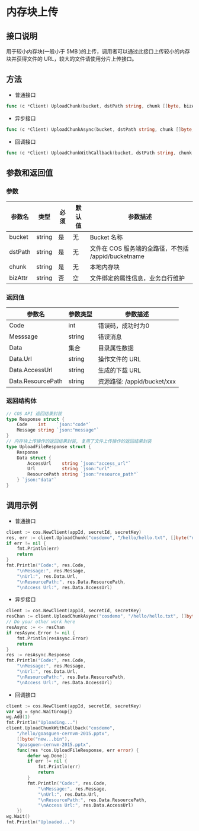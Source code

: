 内存块上传
========

## 接口说明

用于较小内存块(一般小于 5MB )的上传，调用者可以通过此接口上传较小的内存块并获得文件的 URL，较大的文件请使用分片上传接口。

## 方法

- 普通接口

```go
func (c *Client) UploadChunk(bucket, dstPath string, chunk []byte, bizAttr string) (*UploadFileResponse, error)
```

- 异步接口

```go
func (c *Client) UploadChunkAsync(bucket, dstPath string, chunk []byte, bizAttr string) <-chan *UploadFileAsyncResponse
```

- 回调接口

```go
func (c *Client) UploadChunkWithCallback(bucket, dstPath string, chunk []byte, bizAttr string, callback func(*UploadFileResponse, error))
```

## 参数和返回值

### 参数

| 参数名  | 类型  | 必须  | 默认值  | 参数描述  |
| ------------ | ------------ | ------------ | ------------ | ------------ |
| bucket  | string  | 是  | 无  | Bucket 名称  |
| dstPath  | string  | 是  | 无  | 文件在 COS 服务端的全路径，不包括 /appid/bucketname  |
| chunk  | string  | 是  | 无  | 本地内存块  |
| bizAttr  | string  | 否  | 空  | 文件绑定的属性信息，业务自行维护  |

### 返回值

| 参数名  | 参数类型  | 参数描述  |
| ------------ | ------------ | ------------ |
| Code  | int  | 错误码，成功时为0   |
| Messsage  | string  | 错误消息  |
| Data  | 集合  | 目录属性数据  |
| Data.Url  | string  | 操作文件的 URL  |
| Data.AccessUrl  | string  | 生成的下载 URL  |
| Data.ResourcePath  | string  | 资源路径: /appid/bucket/xxx  |

### 返回结构体

```go
// COS API 返回结果封装
type Response struct {
	Code    int    `json:"code"`
	Message string `json:"message"`
}
// 内存块上传操作的返回结果封装, 复用了文件上传操作的返回结果封装
type UploadFileResponse struct {
	Response
	Data struct {
		AccessUrl    string `json:"access_url"`
		Url          string `json:"url"`
		ResourcePath string `json:"resource_path"`
	} `json:"data"`
}
```

## 调用示例

- 普通接口

```go
client := cos.NewClient(appId, secretId, secretKey)
res, err := client.UploadChunk("cosdemo", "/hello/hello.txt", []byte("new...bin"), "file attr")
if err != nil {
    fmt.Println(err)
    return
}
fmt.Println("Code:", res.Code,
    "\nMessage:", res.Message,
    "\nUrl:", res.Data.Url,
    "\nResourcePath:", res.Data.ResourcePath,
    "\nAccess Url:", res.Data.AccessUrl)
```

- 异步接口

```go
client := cos.NewClient(appId, secretId, secretKey)
resChan := client.UploadChunkAsync("cosdemo", "/hello/hello.txt", []byte("new...bin"), "hello file attr")
// Do your other work here
resAsync := <- resChan
if resAsync.Error != nil {
    fmt.Println(resAsync.Error)
    return
}
res := resAsync.Response
fmt.Println("Code:", res.Code,
    "\nMessage:", res.Message,
    "\nUrl:", res.Data.Url,
    "\nResourcePath:", res.Data.ResourcePath,
    "\nAccess Url:", res.Data.AccessUrl)
```

- 回调接口

```go
client := cos.NewClient(appId, secretId, secretKey)
var wg = sync.WaitGroup{}
wg.Add(1)
fmt.Println("Uploading...")
client.UploadChunkWithCallback("cosdemo",
    "/hello/goasguen-cernvm-2015.pptx",
    []byte("new...bin"),
    "goasguen-cernvm-2015.pptx",
    func(res *cos.UploadFileResponse, err error) {
        defer wg.Done()
        if err != nil {
            fmt.Println(err)
            return
        }
        fmt.Println("Code:", res.Code,
            "\nMessage:", res.Message,
            "\nUrl:", res.Data.Url,
            "\nResourcePath:", res.Data.ResourcePath,
            "\nAccess Url:", res.Data.AccessUrl)
    })
wg.Wait()
fmt.Println("Uploaded...")
```
